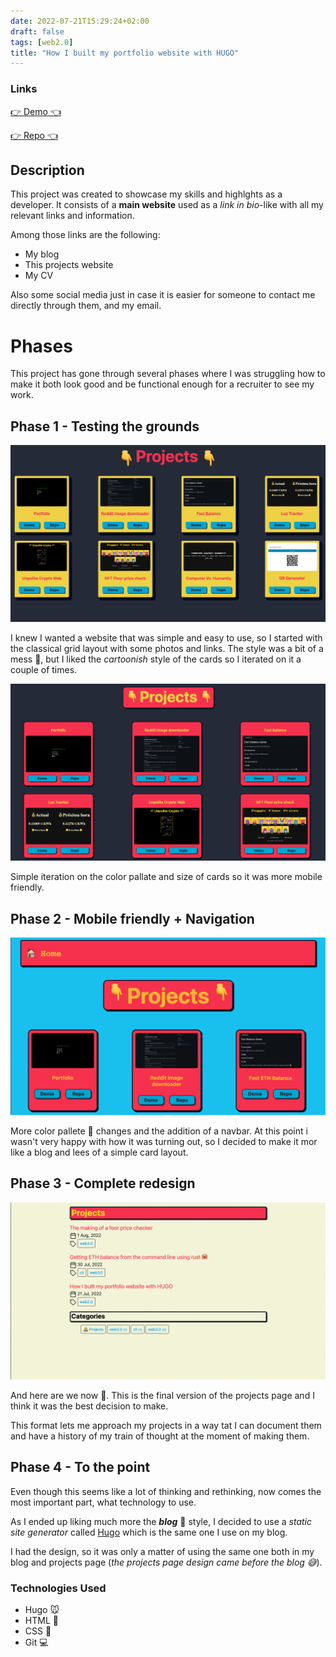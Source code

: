 ```yaml
---
date: 2022-07-21T15:29:24+02:00
draft: false
tags: [web2.0]
title: "How I built my portfolio website with HUGO"
---
```


### Links
[👉 Demo 👈](https://mariodev.xyz)

[👉 Repo 👈](https://github.com/Mario-SO/Portfolio)

## Description
This project was created to showcase my skills and highlghts as a developer. It consists of a **main website** used as a *link in bio*-like with all my relevant links and information.

Among those links are the following:
- My blog
- This projects website
- My CV 

Also some social media just in case it is easier for someone to contact me directly through them, and my email.

# Phases
This project has gone through several phases where I was struggling how to make it both look good and be functional enough for a recruiter to see my work.

## Phase 1 - Testing the grounds
![first](/projectsV2.png)

I knew I wanted a website that was simple and easy to use, so I started with the classical grid layout with some photos and links. The style was a bit of a mess 🥴, but I liked the *cartoonish* style of the cards so I iterated on it a couple of times.

![second](/projectsV3.png)

Simple iteration on the color pallate and size of cards so it was more mobile friendly.

## Phase 2 - Mobile friendly + Navigation
![third](/projectsV4.png)

More color pallete 🎨 changes and the addition of a navbar. At this point i wasn't very happy with how it was turning out, so I decided to make it mor like a blog and lees of a simple card layout.

## Phase 3 - Complete redesign
![fourth](/projectsV5.png)

And here are we now 🥳. This is the final version of the projects page and I think it was the best decision to make.

This format lets me approach my projects in a way tat I can document them and have a history of my train of thought at the moment of making them.

## Phase 4 - To the point
Even though this seems like a lot of thinking and rethinking, now comes the most important part, what technology to use.

As I ended up liking much more the ***blog*** 📝 style, I decided to use a *static site generator* called [Hugo](https://gohugo.io/) which is the same one I use on my blog.

I had the design, so it was only a matter of using the same one both in my blog and projects page (*the projects page design came before the blog 😅*).



### Technologies Used
- Hugo 🐭
- HTML 📝
- CSS 🎨
- Git 💻